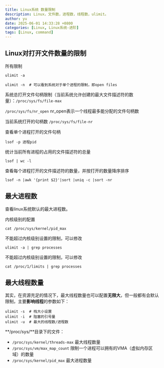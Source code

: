 ```yaml
---
title: Linux系统 数量限制
description: Linux，文件数，进程数，线程数，ulimit。
author: yu
date: 2025-06-01 14:33:28 +0800
categories: [Linux, Linux系统-进阶]
tags: [Linux, command]
---
```



## Linux对打开文件数量的限制

所有限制
```shell
ulimit -a
```

```shell
ulimit -n  # 可以看到系统对于单个进程的限制，即open files
```

系统总打开文件句柄限制（当前系统允许创建的最大文件描述符的数量）：`/proc/sys/fs/file-max`

`/proc/sys/fs/nr_open` nr_open表示一个线程最多能分配的文件句柄数

当前系统打开的句柄数 `/proc/sys/fs/file-nr`

查看单个进程打开的文件句柄
```shell
lsof -p 进程pid
```

统计当前所有进程的占用的文件描述符的总量
```shell
lsof | wc -l
```

查看每个进程打开的文件描述符的数量，并按打开的数量降序排序
```shell
lsof -n |awk '{print $2}'|sort |uniq -c |sort -nr
```

## 最大进程数

查看linux系统默认的最大进程数。

内核级别的配置
```shell
cat /proc/sys/kernel/pid_max
```

不能超过内核级别设置的限制，可以修改
```shell
ulimit -a | grep processes
```

不能超过内核级别设置的限制，可以修改
```shell
cat /proc/1/limits | grep processes
```

## 最大线程数量

其实，在资源充足的情况下，最大线程数量也可以配置**无限大**，但一般都有会默认限制，主要**影响线程**的参数如下：

```shell
ulimit -s  # 栈大小设置
ulimit -i  # 阻塞的引号量
ulimit -u  # 最大的线程数/进程数
```

**/proc/sys/**目录下的文件：
- `/proc/sys/kernel/threads-max`  最大线程数量
- `/proc/sys/vm/max_map_count`  限制一个进程可以拥有的VMA（虚拟内存区域）的数量
- `/proc/sys/kernel/pid_max`  最大进程数量


